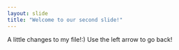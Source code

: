 ```yaml
---
layout: slide
title: "Welcome to our second slide!"
---
```

A little changes to my file!:)
Use the left arrow to go back!
